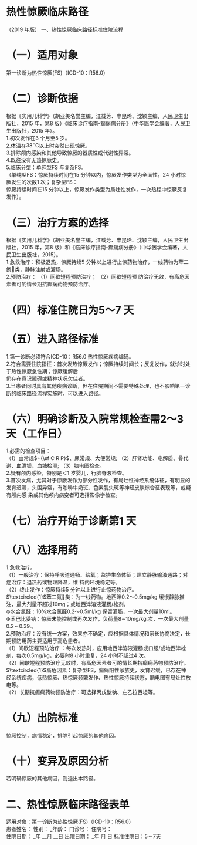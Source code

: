 # 热性惊厥临床路径  
（2019 年版）     一、热性惊厥临床路径标准住院流程  
# （一）适用对象  
第一诊断为热性惊厥(FS)（ICD-10：R56.0）  
# （二）诊断依据  
根据《实用儿科学》（胡亚美名誉主编，江载芳、申昆玲、沈颖主编，人民卫生出版社，2015 年，第8 版）《临床诊疗指南-癫痫病分册》（中华医学会编著，人民卫生出版社，2015 年）。  
1.初次发作在3 个月至5 岁。  
2.体温在$38^{\circ}\mathsf{C}$以上时突然出现惊厥。  
3.排除颅内感染和其他导致惊厥的器质性或代谢性异常。  
4.既往没有无热惊厥史。  
5.临床分型：单纯型FS 与复杂FS。  
（单纯型FS：惊厥持续时间在15 分钟以内，惊厥发作类型为全面性，24 小时惊厥发生的次数1 次；复杂型FS：  
惊厥持续时间在15 分钟以上，惊厥发作类型为局灶性发作，一次热程中惊厥反复发作）。  
# （三）治疗方案的选择  
根据《实用儿科学》（胡亚美名誉主编，江载芳、申昆玲、沈颖主编，人民卫生出版社，2015 年，第8 版）和《临床诊疗指南-癫痫病分册》（中华医学会编著，人民卫生出版社，2015）。  
1.急救治疗：积极退热，惊厥持续5 分钟以上进行止惊药物治疗，一线药物为苯二氮类，静脉注射或灌肠。  
2.预防治疗： （1）间歇短程预防治疗； （2）间歇短程预 防治疗无效，有高危因素者可酌情长期抗癫痫药物预防治疗。  
# （四）标准住院日为5～7 天  
# （五）进入路径标准  
1.第一诊断必须符合ICD-10：R56.0 热性惊厥疾病编码。  
2.符合需要住院指征：首次发热惊厥发作；惊厥持续时间长；反复发作，就诊时处于热性惊厥急性期；惊厥缓解后  
仍存在意识障碍或精神状况欠佳者。  
3.当患者同时具有其他疾病诊断，但在住院期间不需要特殊处理，也不影响第一诊断的临床路径流程实施时，可以进入路径。  
# （六）明确诊断及入院常规检查需2～3 天（工作日）  
1.必需的检查项目：  
（1）血常规$+{\sf C R P}$、尿常规、大便常规; （2）肝肾功能、电解质、骨代谢、血清镁、血糖检测; （3）脑电图检查。  
2.疑有颅内感染，特别是＜1 岁婴儿，行脑脊液检查。  
3.首次发病，尤其对于惊厥发作为部分性发作，有局灶性神经系统体征，有明显的发育迟滞，头围异常，有咖啡牛奶斑、色素脱失斑等神经皮肤综合征表现等，或疑有颅内感 染或其他颅内病变者可选择影像学检查。  
# （七）治疗开始于诊断第1 天  
# （八）选择用药  
1.急救治疗。  
（1）一般治疗：保持呼吸道通畅、给氧；监护生命体征；建立静脉输液通路；对症治疗：退热药或物理降温，维 持内环境稳定等。  
（2）终止发作：惊厥持续5 分钟以上进行止惊药物治疗。  
$\textcircled{1}$苯二氮类：为一线药物。地西泮0.2～0.5mg/kg 缓慢静脉推注，最大剂量不超过10mg；或地西泮溶液灌肠/栓剂。  
$\circledcirc$水合氯醛：$10\%$水合氯醛0.2～0.5ml/kg 保留灌肠，一次最大剂量10ml。  
$\circledast$苯巴比妥钠：惊厥未能控制或再次发作，负荷量$8\mathrm{\sim}$10mg/kg.次，一次最大剂量$0.2\!\sim\!0.39.$。  
2.预防治疗：没有统一方案，效果亦不确定，应根据具体情况和家长协商决定，长期预防用药主要适用于高危患者。  
（1）间歇短程预防治疗 ：每次发热时，应用地西泮溶液灌肠或口服/或地西泮栓剂，每次0.5mg/kg，必要时8 小时重复，24 小时不超过4 次。  
（2）间歇短程预防治疗无效时，有高危因素者可酌情长期抗癫痫药物预防治疗。  
$\textcircled{1}$高危因素：复杂型FS，癫痫阳性家族史，发育迟缓，已存在神经系统疾病，低热惊厥、热惊厥频繁发作、热性惊厥持续状态，脑电图有局灶性放电等。  
（2）长期抗癫痫药物预防治疗：可选择丙戊酸钠、左乙拉西坦等。  
# （九）出院标准  
惊厥控制，病情稳定，排除引起惊厥的其他病因。  
# （十）变异及原因分析  
若明确惊厥的其他病因，则退出本路径。  
# 二、热性惊厥临床路径表单  
适用对象：第一诊断为热性惊厥(FS)（ICD-10：R56.0）  
患者姓名：    性别：   _年龄：    门诊号：    住院号：  
住院日期：   _年  __月  __日 出院日期：   _年  月  日 标准住院日：$5\!\sim\!7$天  
